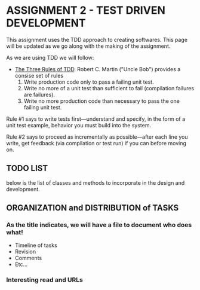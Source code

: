 

# ASSIGNMENT 2 - TEST DRIVEN DEVELOPMENT
This assignment uses the TDD approach to creating softwares. This page will be updated as we go along with the making of the assignment.

As we are using TDD we will follow:
- [The Three Rules of TDD](https://www.oreilly.com/library/view/modern-c-programming/9781941222423/f_0055.html). Robert C. Martin ("Uncle Bob") provides a consise set of rules
  1. Write production code only to pass a failing unit test.
  2. Write no more of a unit test than sufficient to fail (compilation failures are failures).
  3. Write no more production code than necessary to pass the one failing unit test.

Rule #1 says to write tests first—understand and specify, in the form of a unit test example, behavior you must build into the system.

Rule #2 says to proceed as incrementally as possible—after each line you write, get feedback (via compilation or test run) if you can before moving on.


## TODO LIST
below is the list of classes and methods to incorporate in the design and development.



## ORGANIZATION and DISTRIBUTION of TASKS

### As the title indicates, we will have a file to document who does what!
- Timeline of tasks 
- Revision
- Comments
- Etc...


### Interesting read and URLs







